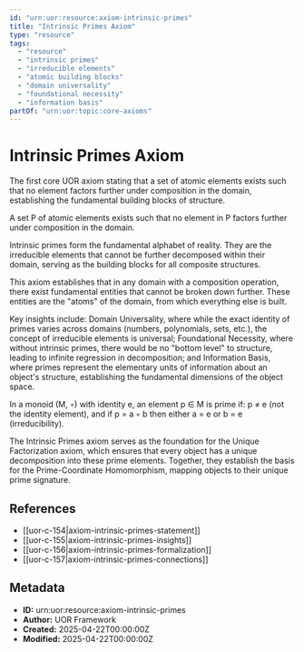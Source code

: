 ```yaml
---
id: "urn:uor:resource:axiom-intrinsic-primes"
title: "Intrinsic Primes Axiom"
type: "resource"
tags:
  - "resource"
  - "intrinsic primes"
  - "irreducible elements"
  - "atomic building blocks"
  - "domain universality"
  - "foundational necessity"
  - "information basis"
partOf: "urn:uor:topic:core-axioms"
---
```


# Intrinsic Primes Axiom

The first core UOR axiom stating that a set of atomic elements exists such that no element factors further under composition in the domain, establishing the fundamental building blocks of structure.

A set P of atomic elements exists such that no element in P factors further under composition in the domain.

Intrinsic primes form the fundamental alphabet of reality. They are the irreducible elements that cannot be further decomposed within their domain, serving as the building blocks for all composite structures.

This axiom establishes that in any domain with a composition operation, there exist fundamental entities that cannot be broken down further. These entities are the "atoms" of the domain, from which everything else is built.

Key insights include: Domain Universality, where while the exact identity of primes varies across domains (numbers, polynomials, sets, etc.), the concept of irreducible elements is universal; Foundational Necessity, where without intrinsic primes, there would be no "bottom level" to structure, leading to infinite regression in decomposition; and Information Basis, where primes represent the elementary units of information about an object's structure, establishing the fundamental dimensions of the object space.

In a monoid (M, ◦) with identity e, an element p ∈ M is prime if: p ≠ e (not the identity element), and if p = a ◦ b then either a = e or b = e (irreducibility).

The Intrinsic Primes axiom serves as the foundation for the Unique Factorization axiom, which ensures that every object has a unique decomposition into these prime elements. Together, they establish the basis for the Prime-Coordinate Homomorphism, mapping objects to their unique prime signature.

## References

- [[uor-c-154|axiom-intrinsic-primes-statement]]
- [[uor-c-155|axiom-intrinsic-primes-insights]]
- [[uor-c-156|axiom-intrinsic-primes-formalization]]
- [[uor-c-157|axiom-intrinsic-primes-connections]]

## Metadata

- **ID:** urn:uor:resource:axiom-intrinsic-primes
- **Author:** UOR Framework
- **Created:** 2025-04-22T00:00:00Z
- **Modified:** 2025-04-22T00:00:00Z
